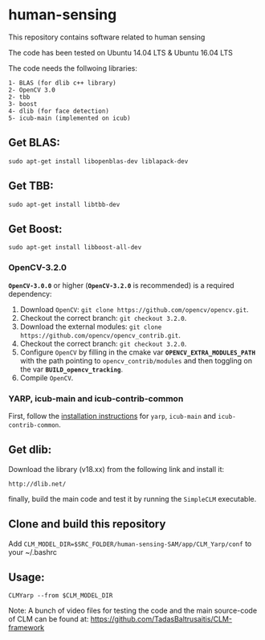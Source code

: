 # human-sensing
This repository contains software related to human sensing

The code has been tested on Ubuntu 14.04 LTS & Ubuntu 16.04 LTS

The code needs the follwoing libraries:

    1- BLAS (for dlib c++ library)
    2- OpenCV 3.0
    2- tbb
    3- boost
    4- dlib (for face detection)
    5- icub-main (implemented on icub)

## Get BLAS:

    sudo apt-get install libopenblas-dev liblapack-dev 

## Get TBB:

    sudo apt-get install libtbb-dev

## Get Boost:

    sudo apt-get install libboost-all-dev

### OpenCV-3.2.0
**`OpenCV-3.0.0`** or higher (**`OpenCV-3.2.0`** is recommended) is a required dependency:

1. Download `OpenCV`: `git clone https://github.com/opencv/opencv.git`.
2. Checkout the correct branch: `git checkout 3.2.0`.
3. Download the external modules: `git clone https://github.com/opencv/opencv_contrib.git`.
4. Checkout the correct branch: `git checkout 3.2.0`.
5. Configure `OpenCV` by filling in the cmake var **`OPENCV_EXTRA_MODULES_PATH`** with the path pointing to `opencv_contrib/modules` and then toggling on the var **`BUILD_opencv_tracking`**.
6. Compile `OpenCV`.

### YARP, icub-main and icub-contrib-common
First, follow the [installation instructions](http://wiki.icub.org/wiki/Linux:Installation_from_sources) for `yarp`, `icub-main` and `icub-contrib-common`.
    
## Get dlib:

Download the library (v18.xx) from the following link and install it:

    http://dlib.net/ 

finally, build the main code and test it by running the `SimpleCLM` executable. 

## Clone and build this repository

Add `CLM_MODEL_DIR=$SRC_FOLDER/human-sensing-SAM/app/CLM_Yarp/conf` to your ~/.bashrc

## Usage:
`CLMYarp --from $CLM_MODEL_DIR`


Note: A bunch of video files for testing the code and the main source-code of CLM can be found at:
https://github.com/TadasBaltrusaitis/CLM-framework


